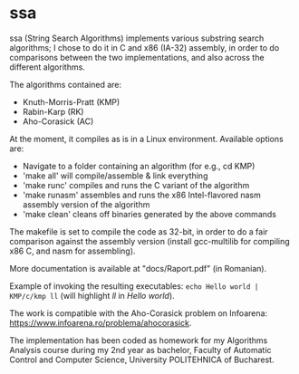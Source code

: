 # ssa
ssa (String Search Algorithms) implements various substring search algorithms; I chose to do it in C and x86 (IA-32) assembly, in order to do comparisons between the two implementations, and also across the different algorithms.

The algorithms contained are:

* Knuth-Morris-Pratt (KMP)
* Rabin-Karp (RK)
* Aho-Corasick (AC)

At the moment, it compiles as is in a Linux environment. Available options are:

* Navigate to a folder containing an algorithm (for e.g., cd KMP)
* 'make all' will compile/assemble & link everything
* 'make runc' compiles and runs the C variant of the algorithm
* 'make runasm' assembles and runs the x86 Intel-flavored nasm assembly version of the algorithm
* 'make clean' cleans off binaries generated by the above commands

The makefile is set to compile the code as 32-bit, in order to do a fair comparison against the assembly version (install gcc-multilib for compiling x86 C, and nasm for assembling).

More documentation is available at "docs/Raport.pdf" (in Romanian).

Example of invoking the resulting executables: `echo Hello world | KMP/c/kmp ll` (will highlight *ll* in *Hello world*).

The work is compatible with the Aho-Corasick problem on Infoarena: https://www.infoarena.ro/problema/ahocorasick.

The implementation has been coded as homework for my Algorithms Analysis course during my 2nd year as bachelor, Faculty of Automatic Control and Computer Science, University POLITEHNICA of Bucharest.